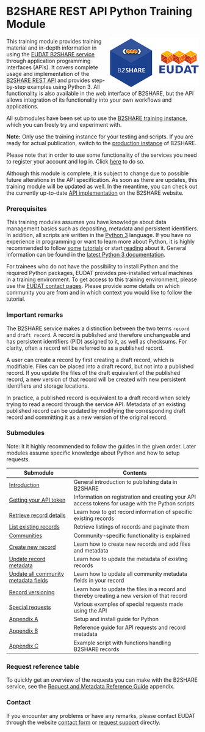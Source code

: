 # B2SHARE REST API Python Training Module
<img align="right" src="../img/B2SHARE-logo.png" alt="B2SHARE logo" text="B2SHARE logo"> This training module provides training material and in-depth information in using the [EUDAT B2SHARE service](https://trng-b2share.eudat.eu) through application programming interfaces (APIs). It covers complete usage and implementation of the [B2SHARE REST API](https://b2share.eudat.eu/help/api) and provides step-by-step examples using Python 3. All functionality is also available in the web interface of B2SHARE, but the API allows integration of its functionality into your own workflows and applications.

All submodules have been set up to use the [B2SHARE training instance](https://trng-b2share.eudat.eu), which you can freely try and experiment with.

**Note:** Only use the training instance for your testing and scripts. If you are ready for actual publication, switch to the [production instance](https://b2share.eudat.eu) of B2SHARE.

Please note that in order to use some functionality of the services you need to register your account and log in. Click [here](https://trng-b2share.eudat.eu) to do so.

Although this module is complete, it is subject to change due to possible future alterations in the API specification. As soon as there are updates, this training module will be updated as well. In the meantime, you can check out the currently up-to-date [API implementation](https://b2share.eudat.eu/help/api) on the B2SHARE website.

### Prerequisites
This training modules assumes you have knowledge about data management basics such as depositing, metadata and persistent identifiers. In addition, all scripts are written in the [Python 3](http://python.org) language. If you have no experience in programming or want to learn more about Python, it is highly recommended to follow [some](https://www.stavros.io/tutorials/python) [tutorials](http://pythonprogramminglanguage.com) or start [reading](https://en.wikibooks.org/wiki/Python_Programming) about it. General information can be found in the [latest Python 3 documentation](https://docs.python.org/3/).

For trainees who do not have the possibility to install Python and the required Python packages, EUDAT provides pre-installed virtual machines in a training environment. To get access to this training environment, please use the [EUDAT contact pages](https://eudat.eu/support-request?service=DOCUMENTATION). Please provide some details on which community you are from and in which context you would like to follow the tutorial.

### Important remarks
The B2SHARE service makes a distinction between the two terms `record` and `draft record`. A record is published and therefore unchangeable and has persistent identifiers (PID) assigned to it, as well as checksums. For clarity, often a record will be referred to as a published record.

A user can create a record by first creating a draft record, which is modifiable. Files can be placed into a draft record, but not into a published record. If you update the files of the draft equivalent of the published record, a new version of that record will be created with new persistent identifiers and storage locations.

In practice, a published record is equivalent to a draft record when solely trying to read a record through the service API. Metadata of an existing published record can be updated by modifying the corresponding draft record and committing it as a new version of the original record.

### Submodules
Note: it it highly recommended to follow the guides in the given order. Later modules assume specific knowledge about Python and how to setup requests.

Submodule | Contents
------|-------------
[Introduction](00_Introduction.md) | General introduction to publishing data in B2SHARE
[Getting your API token](00_Getting_your_access_token.md) | Information on registration and creating your API access tokens for usage with the Python scripts
[Retrieve record details](01_Retrieve_existing_record.md) | Learn how to get record information of specific existing records
[List existing records](02_List_existing_records.md) | Retrieve listings of records and paginate them
[Communities](03_Communities.md) | Community-specific functionality is explained
[Create new record](05_Create_new_record.md) | Learn how to create new records and add files and metadata
[Update record metadata](06_Update_record_metadata.md) | Learn how to update the metadata of existing records
[Update all community metadata fields](07_Update_all_community_metadata_fields.md) | Learn how to update all community metadata fields in your record
[Record versioning](08_Record_versioning.md) | Learn how to update the files in a record and thereby creating a new version of that record
[Special requests](10_Special_requests.md) | Various examples of special requests made using the API
[Appendix A](A_Setup_and_install.md) | Setup and install guide for Python
[Appendix B](B_Request_and_Metadata_Reference_Guide.md) | Reference guide for API requests and record metadata
[Appendix C](C_Example_script.md) | Example script with functions handling B2SHARE records

### Request reference table
To quickly get an overview of the requests you can make with the B2SHARE service, see the [Request and Metadata Reference Guide](B_Request_and_Metadata_Reference_Guide.md#request-reference-table) appendix.

### Contact
If you encounter any problems or have any remarks, please contact EUDAT through the website [contact form](https://eudat.eu/contact) or [request support](https://eudat.eu/support-request?service=B2SHARE) directly.
